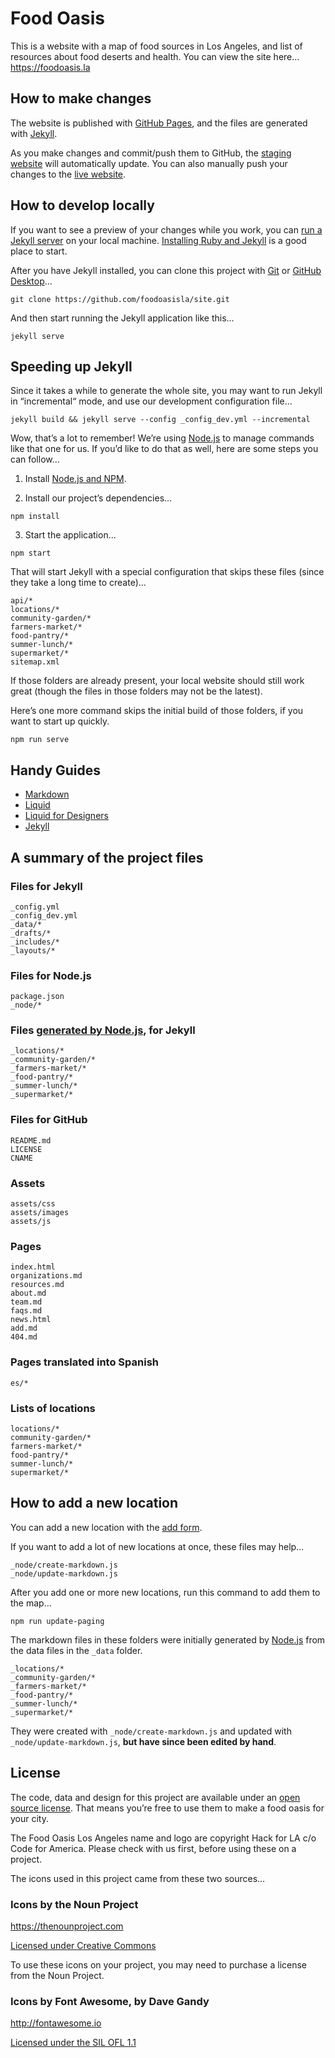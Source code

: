 
# Food Oasis

This is a website with a map of food sources in Los Angeles, and list of resources about food deserts and health. You can view the site here…
https://foodoasis.la

## How to make changes

The website is published with [GitHub Pages](https://pages.github.com), and the files are generated with [Jekyll](http://jekyllrb.com).

As you make changes and commit/push them to GitHub, the [staging website](https://staging.foodoasis.la) will automatically update. You can also manually push your changes to the [live website](https://github.com/foodoasisla/foodoasis.la).

## How to develop locally

If you want to see a preview of your changes while you work, you can [run a Jekyll server](https://jekyllrb.com) on your local machine. [Installing Ruby and Jekyll](https://jekyllrb.com/docs/installation/) is a good place to start.

After you have Jekyll installed, you can clone this project with [Git](https://git-scm.com) or [GitHub Desktop](https://desktop.github.com)…

```
git clone https://github.com/foodoasisla/site.git
```

And then start running the Jekyll application like this...

```
jekyll serve
```

## Speeding up Jekyll

Since it takes a while to generate the whole site, you may want to run Jekyll in “incremental“ mode, and use our development configuration file…

```
jekyll build && jekyll serve --config _config_dev.yml --incremental
```

Wow, that’s a lot to remember! We’re using [Node.js](https://nodejs.org) to manage commands like that one for us. If you’d like to do that as well, here are some steps you can follow…

1. Install [Node.js and NPM](https://nodejs.org/en/download/).

2. Install our project’s dependencies...

```
npm install
```

3. Start the application...

```
npm start
```

That will start Jekyll with a special configuration that skips these files (since they take a long time to create)…

```
api/*
locations/*
community-garden/*
farmers-market/*
food-pantry/*
summer-lunch/*
supermarket/*
sitemap.xml
```

If those folders are already present, your local website should still work great (though the files in those folders may not be the latest).

Here’s one more command skips the initial build of those folders, if you want to start up quickly.

```
npm run serve
```

## Handy Guides

* [Markdown](https://guides.github.com/features/mastering-markdown/)
* [Liquid](https://shopify.github.io/liquid/)
* [Liquid for Designers](https://github.com/Shopify/liquid/wiki/Liquid-for-Designers)
* [Jekyll](https://jekyllrb.com/docs/home/)

## A summary of the project files

### Files for Jekyll
```
_config.yml
_config_dev.yml
_data/*
_drafts/*
_includes/*
_layouts/*

```

### Files for Node.js
```
package.json
_node/*
```

### Files [generated by Node.js](#how-to-add-a-new-location), for Jekyll
```
_locations/*
_community-garden/*
_farmers-market/*
_food-pantry/*
_summer-lunch/*
_supermarket/*
```

### Files for GitHub
```
README.md
LICENSE
CNAME
```

### Assets
```
assets/css
assets/images
assets/js
```

### Pages
```
index.html
organizations.md
resources.md
about.md
team.md
faqs.md
news.html
add.md
404.md
```

### Pages translated into Spanish
```
es/*
```

### Lists of locations
```
locations/*
community-garden/*
farmers-market/*
food-pantry/*
summer-lunch/*
supermarket/*
```

## How to add a new location

You can add a new location with the [add form](https://foodoasis.la/add/).

If you want to add a lot of new locations at once, these files may help…

```
_node/create-markdown.js
_node/update-markdown.js
```

After you add one or more new locations, run this command to add them to the map…

```
npm run update-paging
```

The markdown files in these folders were initially generated by [Node.js](https://nodejs.org) from the data files in the `_data` folder.

```
_locations/*
_community-garden/*
_farmers-market/*
_food-pantry/*
_summer-lunch/*
_supermarket/*
```

They were created with `_node/create-markdown.js` and updated with `_node/update-markdown.js`, **but have since been edited by hand**.

## License

The code, data and design for this project are available under an [open source license](https://github.com/foodoasisla/site/blob/master/LICENSE). That means you’re free to use them to make a food oasis for your city.

The Food Oasis Los Angeles name and logo are copyright Hack for LA c/o Code for America. Please check with us first, before using these on a project.

The icons used in this project came from these two sources…

### Icons by the Noun Project
https://thenounproject.com

[Licensed under Creative Commons](https://thenounproject.zendesk.com/hc/en-us/articles/200509798-What-licenses-do-you-use-)

To use these icons on your project, you may need to purchase a license from the Noun Project.

### Icons by Font Awesome, by Dave Gandy
http://fontawesome.io

[Licensed under the SIL OFL 1.1](http://scripts.sil.org/OFL)
